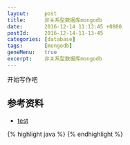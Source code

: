 ```yaml
---
layout:     post
title:      非关系型数据库mongodb
date:       2016-12-14 11:13:45 +0800
postId:     2016-12-14-11-13-45
categories: [database]
tags:       [mongodb]
geneMenu:   true
excerpt:    非关系型数据库mongodb
---
```


开始写作吧

## 参考资料

* [test](test.html)

{% highlight java %}
{% endhighlight %}
